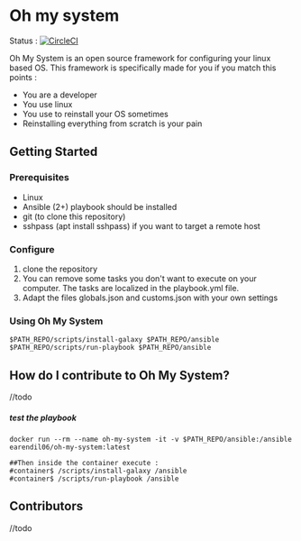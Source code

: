 # Oh my system

Status : [![CircleCI](https://circleci.com/gh/earendil06/oh-my-system/tree/master.svg?style=svg)](https://circleci.com/gh/earendil06/oh-my-system/tree/master)

Oh My System is an open source framework for configuring your linux based OS.
This framework is specifically made for you if you match this points :
- You are a developer
- You use linux
- You use to reinstall your OS sometimes
- Reinstalling everything from scratch is your pain

## Getting Started

### Prerequisites

* Linux
* Ansible (2+) playbook should be installed
* git (to clone this repository)
* sshpass (apt install sshpass) if you want to target a remote host

### Configure

1. clone the repository
2. You can remove some tasks you don't want to execute on your computer. The tasks are localized in the playbook.yml file.
3. Adapt the files globals.json and customs.json with your own settings

### Using Oh My System

```shell
$PATH_REPO/scripts/install-galaxy $PATH_REPO/ansible
$PATH_REPO/scripts/run-playbook $PATH_REPO/ansible
```

## How do I contribute to Oh My System?
//todo


##### test the playbook
```shell
docker run --rm --name oh-my-system -it -v $PATH_REPO/ansible:/ansible earendil06/oh-my-system:latest

##Then inside the container execute :
#container$ /scripts/install-galaxy /ansible
#container$ /scripts/run-playbook /ansible
```

## Contributors
//todo
